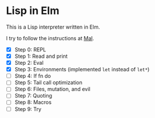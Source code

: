 # Lisp in Elm

This is a Lisp interpreter written in Elm.

I try to follow the instructions at [Mal](https://github.com/kanaka/mal/blob/master/process/guide.md).


- [x] Step 0: REPL
- [x] Step 1: Read and print 
- [x] Step 2: Eval
- [x] Step 3: Environments (implemented `let` instead of `let*`)
- [ ] Step 4: If fn do
- [ ] Step 5: Tail call optimization
- [ ] Step 6: Files, mutation, and evil
- [ ] Step 7: Quoting
- [ ] Step 8: Macros 
- [ ] Step 9: Try 
